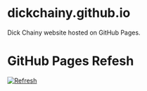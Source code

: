 # dickchainy.github.io
Dick Chainy website hosted on GitHub Pages.

# GitHub Pages Refesh
[![Refresh](https://github.com/dickchainy/dickchainy.github.io/actions/workflows/rebuild.yml/badge.svg)](https://github.com/dickchainy/dickchainy.github.io/actions/workflows/rebuild.yml)
